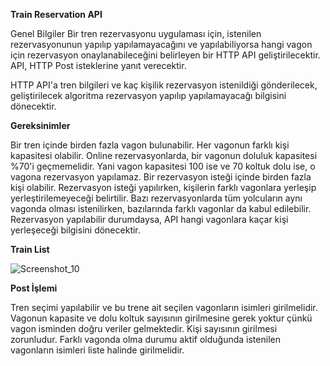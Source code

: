 **Train Reservation API**

Genel Bilgiler Bir tren rezervasyonu uygulaması için, istenilen rezervasyonunun yapılıp yapılamayacağını ve yapılabiliyorsa hangi vagon için rezervasyon onaylanabileceğini belirleyen bir HTTP API geliştirilecektir.
API, HTTP Post isteklerine yanıt verecektir.

HTTP API'a tren bilgileri ve kaç kişilik rezervasyon istenildiği gönderilecek, geliştirilecek algoritma rezervasyon yapılıp yapılamayacağı bilgisini dönecektir.

**Gereksinimler**

Bir tren içinde birden fazla vagon bulunabilir.
Her vagonun farklı kişi kapasitesi olabilir.
Online rezervasyonlarda, bir vagonun doluluk kapasitesi %70'i geçmemelidir. Yani vagon kapasitesi 100 ise ve 70 koltuk dolu ise, o vagona rezervasyon yapılamaz.
Bir rezervasyon isteği içinde birden fazla kişi olabilir.
Rezervasyon isteği yapılırken, kişilerin farklı vagonlara yerleşip yerleştirilemeyeceği belirtilir. Bazı rezervasyonlarda tüm yolcuların aynı vagonda olması istenilirken, bazılarında farklı vagonlar da kabul edilebilir.
Rezervasyon yapılabilir durumdaysa, API hangi vagonlara kaçar kişi yerleşeceği bilgisini dönecektir.


**Train List**

![Screenshot_10](https://user-images.githubusercontent.com/105590511/196028521-d988aa64-4833-4f25-846b-f30f89a8eacd.png)

**Post İşlemi**

Tren seçimi yapılabilir ve bu trene ait seçilen vagonların isimleri girilmelidir. Vagonun kapasite ve dolu koltuk sayısının girilmesine gerek yoktur çünkü vagon isminden doğru veriler gelmektedir. Kişi sayısının girilmesi zorunludur. Farklı vagonda olma durumu aktif olduğunda istenilen vagonların isimleri liste halinde girilmelidir. 
